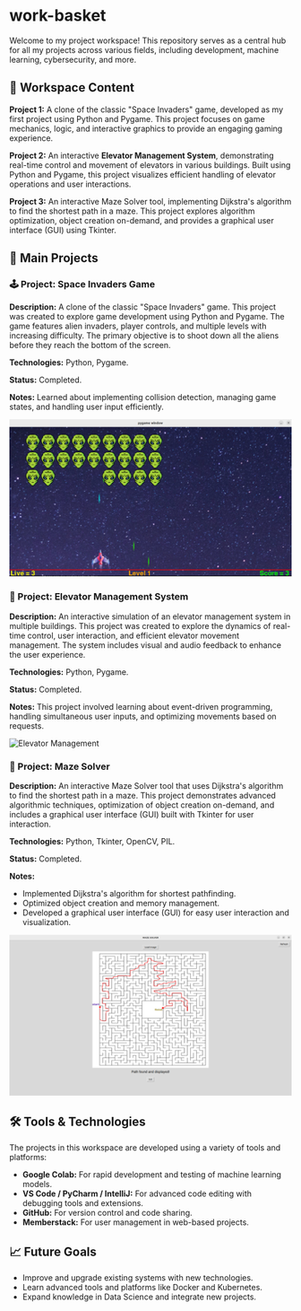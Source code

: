 
# work-basket
Welcome to my project workspace! This repository serves as a central hub for all my projects across various fields, including development, machine learning, cybersecurity, and more.

## 📁 Workspace Content
**Project 1:** A clone of the classic "Space Invaders" game, developed as my first project using Python and Pygame. This project focuses on game mechanics, logic, and interactive graphics to provide an engaging gaming experience.

**Project 2:** An interactive **Elevator Management System**, demonstrating real-time control and movement of elevators in various buildings. Built using Python and Pygame, this project visualizes efficient handling of elevator operations and user interactions.

**Project 3:** An interactive Maze Solver tool, implementing Dijkstra's algorithm to find the shortest path in a maze. This project explores algorithm optimization, object creation on-demand, and provides a graphical user interface (GUI) using Tkinter.

## 🚀 Main Projects

### 🕹️ Project: Space Invaders Game
**Description:** A clone of the classic "Space Invaders" game. This project was created to explore game development using Python and Pygame. The game features alien invaders, player controls, and multiple levels with increasing difficulty. The primary objective is to shoot down all the aliens before they reach the bottom of the screen.

**Technologies:** Python, Pygame.

**Status:** Completed.

**Notes:** Learned about implementing collision detection, managing game states, and handling user input efficiently.

![Space Invaders](https://github.com/yakkovwaxelbom/work-basket/blob/main/projects/space%20invader/assets/graphics/game_play.png)

### 🏢 Project: Elevator Management System
**Description:** An interactive simulation of an elevator management system in multiple buildings. This project was created to explore the dynamics of real-time control, user interaction, and efficient elevator movement management. The system includes visual and audio feedback to enhance the user experience.

**Technologies:** Python, Pygame.

**Status:** Completed.

**Notes:** This project involved learning about event-driven programming, handling simultaneous user inputs, and optimizing movements based on requests.

![Elevator Management](https://github.com/yakkovwaxelbom/work-basket/blob/main/public/play.png)

### 🧩 Project: Maze Solver
**Description:** An interactive Maze Solver tool that uses Dijkstra's algorithm to find the shortest path in a maze. This project demonstrates advanced algorithmic techniques, optimization of object creation on-demand, and includes a graphical user interface (GUI) built with Tkinter for user interaction.

**Technologies:** Python, Tkinter, OpenCV, PIL.

**Status:** Completed.

**Notes:** 
- Implemented Dijkstra's algorithm for shortest pathfinding.
- Optimized object creation and memory management.
- Developed a graphical user interface (GUI) for easy user interaction and visualization.

![Maze solution](https://github.com/yakkovwaxelbom/work-basket/blob/main/projects/naze-solver/public/Maze%20solution.png)

## 🛠️ Tools & Technologies
The projects in this workspace are developed using a variety of tools and platforms:

- **Google Colab:** For rapid development and testing of machine learning models.
- **VS Code / PyCharm / IntelliJ:** For advanced code editing with debugging tools and extensions.
- **GitHub:** For version control and code sharing.
- **Memberstack:** For user management in web-based projects.

## 📈 Future Goals
- Improve and upgrade existing systems with new technologies.
- Learn advanced tools and platforms like Docker and Kubernetes.
- Expand knowledge in Data Science and integrate new projects.
